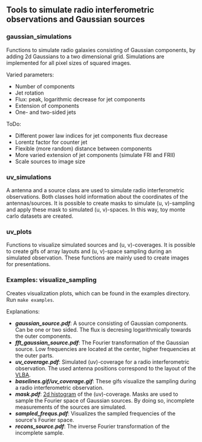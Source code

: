 ## Tools to simulate radio interferometric observations and Gaussian sources


### gaussian_simulations

Functions to simulate radio galaxies consisting of Gaussian components, by adding 2d Gaussians to a two dimensional grid. Simulations are implemented for all pixel sizes of squared images.

Varied parameters:
* Number of components
* Jet rotation
* Flux: peak, logarithmic decrease for jet components
* Extension of components
* One- and two-sided jets

ToDo:
* Different power law indices for jet components flux decrease
* Lorentz factor for counter jet
* Flexible (more random) distance between components
* More varied extension of jet components (simulate FRI and FRII)
* Scale sources to image size

### uv_simulations

A antenna and a source class are used to simulate radio interferometric observations. Both classes hold information about the coordinates of the antennas/sources. It is possible to create masks to simulate (u, v)-sampling and apply these mask to
simulated (u, v)-spaces. In this way, toy monte carlo datasets are created.


### uv_plots

Functions to visualize simulated sources and (u, v)-coverages. It is possible to create gifs of array layouts and
(u, v)-space sampling during an simulated observation. These functions are mainly used to create images for
presentations.

### Examples: visualize_sampling
Creates visualization plots, which can be found in the examples directory. Run `make examples`.

Explanations:
* ***gaussian_source.pdf***: A source consisting of Gaussian components. Can be one or two sided.
  The flux is decresing logarithmically towards the outer components.
* ***fft_gaussian_source.pdf***: The Fourier transformation of the Gaussian source. Low frequencies
  are located at the center, higher frequencies at the outer parts.
* ***uv_coverage.pdf***: Simulated (uv)-coverage for a radio interferometric observation. The used antenna
  positions correspond to the layout of the [VLBA](https://science.nrao.edu/facilities/vlba/introduction-to-the-VLBA).
* ***baselines.gif/uv_coverage.gif***: These gifs visualize the sampling during a radio interferometric observation.
* ***mask.pdf***: [2d histogram](https://docs.scipy.org/doc/numpy/reference/generated/numpy.histogram2d.html)
  of the (uv)-coverage. Masks are used to sample the Fourier space of Gaussian sources. By
  doing so, incomplete measurements of the sources are simulated.
* ***sampled_frequs.pdf***: Visualizes the sampled frequencies of the source's Fourier space.
* ***recons_source.pdf***: The inverse Fourier transformation of the incomplete sample.
